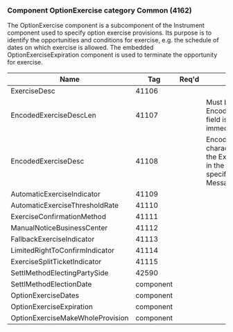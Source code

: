 ### Component OptionExercise category Common (4162)

The OptionExercise component is a subcomponent of the Instrument component used to specify option exercise provisions. Its purpose is to identify the opportunities and conditions for exercise, e.g. the schedule of dates on which exercise is allowed. The embedded OptionExerciseExpiration component is used to terminate the opportunity for exercise.

| Name                             | Tag       | Req'd | Documentation                                                                                                                               |
|----------------------------------|-----------|----------|-------------------------------------------------------------------------------------------------------------------------------|
| ExerciseDesc                     | 41106     |       |                                                                                                                                |
| EncodedExerciseDescLen           | 41107     |       | Must be set if EncodedExerciseDesc(41108) field is specified and must immediately precede it.                                                      |
| EncodedExerciseDesc              | 41108     |       | Encoded (non-ASCII characters) representation of the ExerciseDesc(41106) field in the encoded format specified via the MessageEncoding(347) field. |
| AutomaticExerciseIndicator       | 41109     |       |                                                                                                                                |
| AutomaticExerciseThresholdRate   | 41110     |       |                                                                                                                                |
| ExerciseConfirmationMethod       | 41111     |       |                                                                                                                                |
| ManualNoticeBusinessCenter       | 41112     |       |                                                                                                                                |
| FallbackExerciseIndicator        | 41113     |       |                                                                                                                                |
| LimitedRightToConfirmIndicator   | 41114     |       |                                                                                                                                |
| ExerciseSplitTicketIndicator     | 41115     |       |                                                                                                                                |
| SettlMethodElectingPartySide     | 42590     |       |                                                                                                                                |
| SettlMethodElectionDate          | component |       |                                                                                                                                |
| OptionExerciseDates              | component |       |                                                                                                                                |
| OptionExerciseExpiration         | component |       |                                                                                                                                |
| OptionExerciseMakeWholeProvision | component |       |                                                                                                                                |

